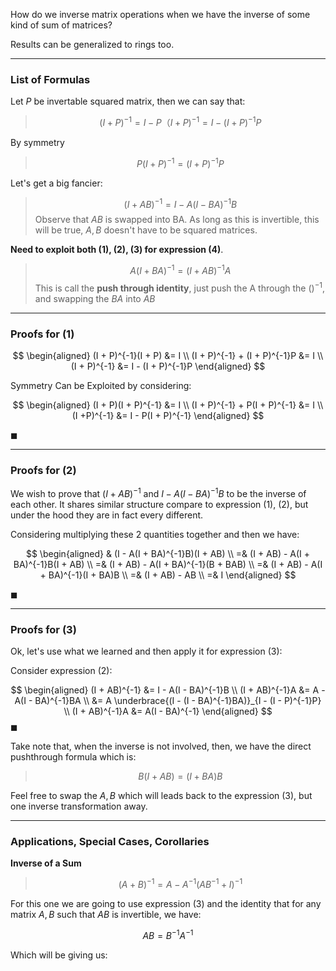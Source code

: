 How do we inverse matrix operations when we have the inverse of some kind of sum of matrices? 

Results can be generalized to rings too. 

---
### **List of Formulas**

Let $P$ be invertable squared matrix, then we can say that: 

> $$
> (I + P)^{-1} = I- P（I+ P)^{-1} = I - (I + P)^{-1}P \tag{1}
> $$

By symmetry

> $$
> P(I + P)^{-1} = (I + P)^{-1}P \tag{2}
> $$

Let's get a big fancier: 

> $$
> (I + AB)^{-1} = I - A(I - BA)^{-1}B \tag{3}
> $$
> Observe that $AB$ is swapped into BA. As long as this is invertible, this will be true, $A, B$ doesn't have to be squared matrices. 

**Need to exploit both (1), (2), (3) for expression (4)**. 

> $$
> A(I + BA)^{-1}  = (I + AB)^{-1}A \tag{4}
> $$
> This is call the **push through identity**, just push the A through the $()^{-1}$, and swapping the $BA$ into $AB$
---
### **Proofs for (1)**

$$
\begin{aligned}
    (I + P)^{-1}(I + P) &= I
    \\
    (I + P)^{-1} + (I + P)^{-1}P &= I
    \\
    (I + P)^{-1} &= I - (I + P)^{-1}P 
\end{aligned}
$$

Symmetry Can be Exploited by considering: 

$$
\begin{aligned}
    (I + P)(I + P)^{-1} &= I
    \\
    (I + P)^{-1} + P(I + P)^{-1} &= I
    \\
    (I +P)^{-1} &= I - P(I + P)^{-1}
\end{aligned}
$$

$\blacksquare$


---
### **Proofs for (2)**

We wish to prove that $(I + AB)^{-1}$ and $I - A(I - BA)^{-1}B$ to be the inverse of each other. It shares similar structure compare to expression (1), (2), but under the hood they are in fact every different. 

Considering multiplying these 2 quantities together and then we have: 

$$
\begin{aligned}
    & (I - A(I + BA)^{-1}B)(I + AB) 
    \\
    =& 
    (I + AB) - A(I + BA)^{-1}B(I + AB) 
    \\
    =&
    (I + AB) - A(I + BA)^{-1}(B + BAB)
    \\
    =&
    (I + AB) - A(I + BA)^{-1}(I + BA)B
    \\
    =&
    (I + AB) - AB
    \\
    =&
    I
\end{aligned}
$$

$\blacksquare$

---
### **Proofs for (3)**

Ok, let's use what we learned and then apply it for expression (3): 

Consider expression (2): 

$$
\begin{aligned}
    (I + AB)^{-1} &= I - A(I - BA)^{-1}B
    \\
    (I + AB)^{-1}A &= A - A(I - BA)^{-1}BA
    \\
    &= A \underbrace{(I - (I - BA)^{-1}BA)}_{I - (I - P)^{-1}P}
    \\
    (I + AB)^{-1}A &= A(I - BA)^{-1}
\end{aligned}
$$
$\blacksquare$


Take note that, when the inverse is not involved, then, we have the direct pushthrough formula which is: 

> $$
> B(I + AB) = (I + BA)B
> $$

Feel free to swap the $A,B$ which will leads back to the expression (3), but one inverse transformation away. 

---
### **Applications, Special Cases, Corollaries**

**Inverse of a Sum**

> $$
> (A + B)^{-1} = A - A^{-1}(AB^{-1} + I)^{-1}
> $$

For this one we are going to use expression (3) and the identity that for any matrix $A,B$ such that $AB$ is invertible, we have: 

$$
AB = B^{-1}A^{-1}
$$

Which will be giving us: 



